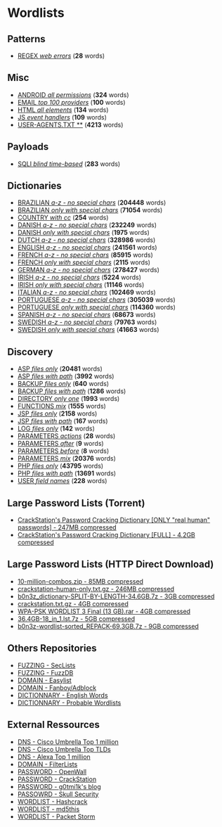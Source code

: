 # Wordlists


## Patterns

 * [REGEX *web errors*](./patterns/regex_web_errors.csv) (**28** words)

## Misc

 * [ANDROID *all permissions*](./misc/android_all_permissions.txt) (**324** words)
 * [EMAIL *top 100 providers*](./misc/email_top_100_providers.txt) (**100** words)
 * [HTML *all elements*](./misc/html_all_elements.txt) (**134** words)
 * [JS *event handlers*](./misc/js_event_handlers.txt) (**109** words)
 * [USER-AGENTS.TXT **](./misc/user-agents.txt) (**4213** words)

## Payloads

 * [SQLI *blind time-based*](./payloads/sqli_blind_time-based.txt) (**283** words)

## Dictionaries

 * [BRAZILIAN *a-z - no special chars*](./dictionaries/brazilian_a-z_-_no_special_chars.txt) (**204448** words)
 * [BRAZILIAN *only with special chars*](./dictionaries/brazilian_only_with_special_chars.txt) (**71054** words)
 * [COUNTRY *with cc*](./dictionaries/country_with_cc.csv) (**254** words)
 * [DANISH *a-z - no special chars*](./dictionaries/danish_a-z_-_no_special_chars.txt) (**232249** words)
 * [DANISH *only with special chars*](./dictionaries/danish_only_with_special_chars.txt) (**1975** words)
 * [DUTCH *a-z - no special chars*](./dictionaries/dutch_a-z_-_no_special_chars.txt) (**328986** words)
 * [ENGLISH *a-z - no special chars*](./dictionaries/english_a-z_-_no_special_chars.txt) (**241561** words)
 * [FRENCH *a-z - no special chars*](./dictionaries/french_a-z_-_no_special_chars.txt) (**85915** words)
 * [FRENCH *only with special chars*](./dictionaries/french_only_with_special_chars.txt) (**2115** words)
 * [GERMAN *a-z - no special chars*](./dictionaries/german_a-z_-_no_special_chars.txt) (**278427** words)
 * [IRISH *a-z - no special chars*](./dictionaries/irish_a-z_-_no_special_chars.txt) (**5224** words)
 * [IRISH *only with special chars*](./dictionaries/irish_only_with_special_chars.txt) (**11146** words)
 * [ITALIAN *a-z - no special chars*](./dictionaries/italian_a-z_-_no_special_chars.txt) (**102469** words)
 * [PORTUGUESE *a-z - no special chars*](./dictionaries/portuguese_a-z_-_no_special_chars.txt) (**305039** words)
 * [PORTUGUESE *only with special chars*](./dictionaries/portuguese_only_with_special_chars.txt) (**114360** words)
 * [SPANISH *a-z - no special chars*](./dictionaries/spanish_a-z_-_no_special_chars.txt) (**68673** words)
 * [SWEDISH *a-z - no special chars*](./dictionaries/swedish_a-z_-_no_special_chars.txt) (**79763** words)
 * [SWEDISH *only with special chars*](./dictionaries/swedish_only_with_special_chars.txt) (**41663** words)

## Discovery

 * [ASP *files only*](./discovery/asp_files_only.txt) (**20481** words)
 * [ASP *files with path*](./discovery/asp_files_with_path.txt) (**3992** words)
 * [BACKUP *files only*](./discovery/backup_files_only.txt) (**640** words)
 * [BACKUP *files with path*](./discovery/backup_files_with_path.txt) (**1286** words)
 * [DIRECTORY *only one*](./discovery/directory_only_one.small.txt) (**1993** words)
 * [FUNCTIONS *mix*](./discovery/functions_mix.txt) (**1555** words)
 * [JSP *files only*](./discovery/jsp_files_only.txt) (**2158** words)
 * [JSP *files with path*](./discovery/jsp_files_with_path.txt) (**167** words)
 * [LOG *files only*](./discovery/log_files_only.txt) (**142** words)
 * [PARAMETERS *actions*](./discovery/parameters_actions.txt) (**28** words)
 * [PARAMETERS *after*](./discovery/parameters_after.txt) (**9** words)
 * [PARAMETERS *before*](./discovery/parameters_before.txt) (**8** words)
 * [PARAMETERS *mix*](./discovery/parameters_mix.txt) (**20376** words)
 * [PHP *files only*](./discovery/php_files_only.txt) (**43795** words)
 * [PHP *files with path*](./discovery/php_files_with_path.txt) (**13691** words)
 * [USER *field names*](./discovery/user_field_names.txt) (**228** words)


## Large Password Lists (Torrent)
 * [CrackStation's Password Cracking Dictionary [ONLY "real human" passwords] - 247MB compressed](https://crackstation.net/downloads/crackstation-human-only.txt.gz.torrent)
 * [CrackStation's Password Cracking Dictionary [FULL] - 4.2GB compressed](https://crackstation.net/downloads/crackstation.txt.gz.torrent)

## Large Password Lists (HTTP Direct Download)

 * [10-million-combos.zip - 85MB compressed](http://download.g0tmi1k.com/wordlists/large/10-million-combos.zip)
 * [crackstation-human-only.txt.gz - 246MB compressed](http://download.g0tmi1k.com/wordlists/large/crackstation-human-only.txt.gz)
 * [b0n3z_dictionary-SPLIT-BY-LENGTH-34.6GB.7z - 3GB compressed](http://download.g0tmi1k.com/wordlists/large/b0n3z_dictionary-SPLIT-BY-LENGTH-34.6GB.7z)
 * [crackstation.txt.gz - 4GB compressed](http://download.g0tmi1k.com/wordlists/large/crackstation.txt.gz)
 * [WPA-PSK WORDLIST 3 Final (13 GB).rar - 4GB compressed](http://download.g0tmi1k.com/wordlists/large/WPA-PSK%20WORDLIST%203%20Final%20%2813%20GB%29.rar)
 * [36.4GB-18_in_1.lst.7z - 5GB compressed](http://download.g0tmi1k.com/wordlists/large/36.4GB-18_in_1.lst.7z)
 * [b0n3z-wordlist-sorted_REPACK-69.3GB.7z - 9GB compressed](http://download.g0tmi1k.com/wordlists/large/b0n3z-wordlist-sorted_REPACK-69.3GB.7z)
 
 ## Others Repositories

 * [FUZZING - SecLists](https://github.com/danielmiessler/SecLists)
 * [FUZZING - FuzzDB](https://github.com/fuzzdb-project/fuzzdb/)
 * [DOMAIN - Easylist](https://github.com/easylist/easylist)
 * [DOMAIN - Fanboy/Adblock](https://github.com/ryanbr/fanboy-adblock)
 * [DICTIONNARY - English Words](https://github.com/dwyl/english-words)
 * [DICTIONNARY - Probable Wordlists](https://github.com/berzerk0/Probable-Wordlists)

## External Ressources

 * [DNS - Cisco Umbrella Top 1 million](http://s3-us-west-1.amazonaws.com/umbrella-static/top-1m.csv.zip)
 * [DNS - Cisco Umbrella Top TLDs](http://s3-us-west-1.amazonaws.com/umbrella-static/top-1m-TLD.csv.zip)
 * [DNS - Alexa Top 1 million](http://s3.amazonaws.com/alexa-static/top-1m.csv.zip)
 * [DOMAIN - FilterLists](https://filterlists.com/)
 * [PASSWORD - OpenWall](http://www.openwall.com/wordlists/)
 * [PASSWORD - CrackStation](https://crackstation.net/buy-crackstation-wordlist-password-cracking-dictionary.htm)
 * [PASSWORD - g0tmi1k's blog](http://blog.g0tmi1k.com/2011/06/dictionaries-wordlists/)
 * [PASSOWRD - Skull Security](https://wiki.skullsecurity.org/Passwords)
 * [WORDLIST - Hashcrack](http://hashcrack.blogspot.ch/p/wordlist-downloads_29.html)
 * [WORDLIST - md5this](http://www.md5this.com/tools/wordlists.html)
 * [WORDLIST - Packet Storm](https://packetstormsecurity.com/Crackers/wordlists/)


